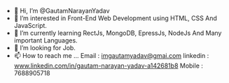 - 👋 Hi, I’m @GautamNarayanYadav
- 👀 I’m interested in Front-End Web Development using HTML, CSS And JavaScript.
- 🌱 I’m currently learning RectJs, MongoDB, EpressJs, NodeJs And Many important Languages.
- 💞️ I’m looking for Job.
- 📫 How to reach me ...
   Email : imgautamyadav@gmai.com
   linkedin : www.linkedin.com/in/gautam-narayan-yadav-a142681b8
   Mobile : 7688905718
<!---
GautamNarayanYadav/GautamNarayanYadav is a ✨ special ✨ repository because its `README.md` (this file) appears on your GitHub profile.
You can click the Preview link to take a look at your changes.
--->
